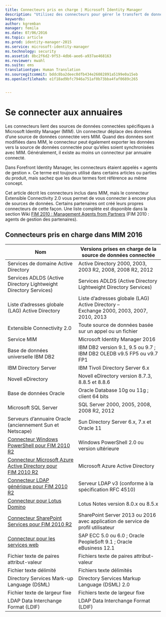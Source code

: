 ```yaml
---
title: Connecteurs pris en charge | Microsoft Identity Manager
description: "Utilisez des connecteurs pour gérer le transfert de données entre MIM et vos annuaires."
keywords: 
author: kgremban
manager: femila
ms.date: 07/06/2016
ms.topic: article
ms.prod: identity-manager-2015
ms.service: microsoft-identity-manager
ms.technology: security
ms.assetid: 8bc2f6d2-9f53-4db6-aee6-a937ae468163
ms.reviewer: mwahl
ms.suite: ems
translationtype: Human Translation
ms.sourcegitcommit: bddc8ba2deec0dfb434e26082891a5199e0a15eb
ms.openlocfilehash: e1f18ad9bfc7946a751af0b73bba4faf0689c265


---
```


# Se connecter aux annuaires

Les connecteurs lient des sources de données connectées spécifiques à Microsoft Identity Manager (MIM). Un connecteur déplace des données d’une source de données connectée vers MIM. Quand des données sont modifiées dans MIM, le connecteur peut également exporter les données vers la source de données connectée pour qu’elles soient synchronisées avec MIM. Généralement, il existe au moins un connecteur par annuaire connecté.

Dans Forefront Identity Manager, les connecteurs étaient appelés « agents de gestion ». Ce terme est toujours utilisé dans certains articles ou parties du produit, mais sachez que les deux termes font référence au même concept.

Cet article décrit les connecteurs inclus dans MIM, mais le connecteur Extensible Connectivity 2.0 vous permet de vous connecter à encore plus de sources de données. Certains partenaires ont créé leurs propres connecteurs de cette façon. Une liste complète est disponible dans la section Wiki [FIM 2010 : Management Agents from Partners](http://social.technet.microsoft.com/wiki/contents/articles/1589.fim-2010-management-agents-from-partners.aspx) (FIM 2010 : agents de gestion des partenaires).

## Connecteurs pris en charge dans MIM 2016

| Nom | Versions prises en charge de la source de données connectée |
| ---- | ----------------------------------------------- |
| Services de domaine Active Directory | Active Directory 2000, 2003, 2003 R2, 2008, 2008 R2, 2012 |
| Services ADLDS (Active Directory Lightweight Directory Services) | Services ADLDS (Active Directory Lightweight Directory Services) |
| Liste d’adresses globale (LAG) Active Directory | Liste d’adresses globale (LAG) Active Directory – Exchange 2000, 2003, 2007, 2010, 2013 |
| Extensible Connectivity 2.0 | Toute source de données basée sur un appel ou un fichier |
| Service MIM | Microsoft Identity Manager 2016 |
| Base de données universelle IBM DB2 | IBM DB2 version 9.1, 9.5 ou 9.7 ; IBM DB2 OLEDB v9.5 FP5 ou v9.7 FP1 |
| IBM Directory Server | IBM Tivoli Directory Server 6.x |
| Novell eDirectory | Novell eDirectory version 8.7.3, 8.8.5 et 8.8.6 |
| Base de données Oracle | Oracle Database 10g ou 11g ; client 64 bits |
| Microsoft SQL Server | SQL Server 2000, 2005, 2008, 2008 R2, 2012 |
| Serveurs d’annuaire Oracle (anciennement Sun et Netscape) | Sun Directory Server 6.x, 7.x et Oracle 11 |
| [Connecteur Windows PowerShell pour FIM 2010 R2](https://msdn.microsoft.com/en-us/library/dn640417.aspx) | Windows PowerShell 2.0 ou version ultérieure |
| [Connecteur Microsoft Azure Active Directory pour FIM 2010 R2](https://msdn.microsoft.com/en-us/library/dn511001.aspx) | Microsoft Azure Active Directory |
| [Connecteur LDAP générique pour FIM 2010 R2](https://msdn.microsoft.com/en-us/library/dn510997.aspx) | Serveur LDAP v3 (conforme à la spécification RFC 4510) |
| [Connecteur pour Lotus Domino](https://msdn.microsoft.com/en-us/library/hh859750.aspx) | Lotus Notes version 8.0.x ou 8.5.x |
| [Connecteur SharePoint Services pour FIM 2010 R2](https://msdn.microsoft.com/en-us/library/dn511003.aspx) | SharePoint Server 2013 ou 2016 avec application de service de profil utilisateur |
| [Connecteur pour les services web](https://www.microsoft.com/en-us/download/details.aspx?id=51495) | SAP ECC 5.0 ou 6.0 ; Oracle PeopleSoft 9.1 ; Oracle eBusiness 12.1 |
| Fichier texte de paires attribut-valeur | Fichiers texte de paires attribut-valeur |
| Fichier texte délimité | Fichiers texte délimités |
| Directory Services Mark-up Language (DSML) | Directory Services Markup Language (DSML) 2.0 |
| Fichier texte de largeur fixe | Fichiers texte de largeur fixe |
| LDAP Data Interchange Format (LDIF) | LDAP Data Interchange Format (LDIF) |



<!--HONumber=Jul16_HO1-->


